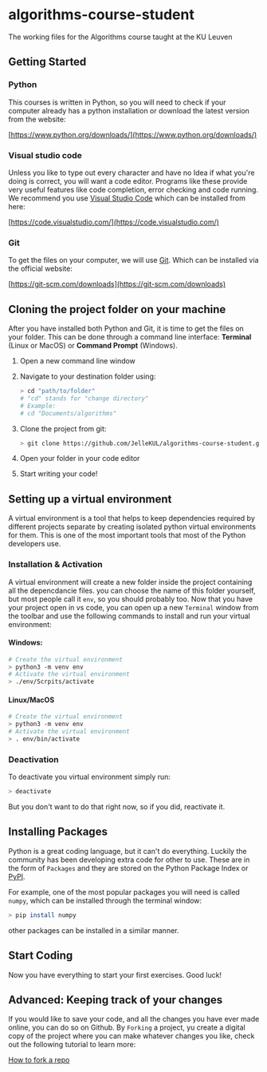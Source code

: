 # algorithms-course-student
The working files for the Algorithms course taught at the KU Leuven

## Getting Started

### Python

This courses is written in Python, so you will need to check if your computer already has a python installation or download the latest version from the website: 

[https://www.python.org/downloads/](https://www.python.org/downloads/)

### Visual studio code

Unless you like to type out every character and have no Idea if what you're doing is correct, you will want a code editor. Programs like these provide very useful features like code completion, error checking and code running. We recommend you use [Visual Studio Code](https://code.visualstudio.com/) which can be installed from here: 

[https://code.visualstudio.com/](https://code.visualstudio.com/)

### Git

To get the files on your computer, we will use [Git](https://en.wikipedia.org/wiki/Git). Which can be installed via the official website:

[https://git-scm.com/downloads](https://git-scm.com/downloads)


## Cloning the project folder on your machine

After you have installed both Python and Git, it is time to get the files on your folder. This can be done through a command line interface: **Terminal** (Linux or MacOS) or **Command Prompt** (Windows).

1. Open a  new command line window
2. Navigate to your destination folder using:

    ```bash
    > cd "path/to/folder"
    # "cd" stands for "change directory" 
    # Example: 
    # cd "Documents/algorithms"
    ```
3. Clone the project from git:

    ```bash
    > git clone https://github.com/JelleKUL/algorithms-course-student.git
    ```
4. Open your folder in your code editor
5. Start writing your code!

## Setting up a virtual environment

A virtual environment is a tool that helps to keep dependencies required by different projects separate by creating isolated python virtual environments for them. This is one of the most important tools that most of the Python developers use.

### Installation & Activation
A virtual environment will create a new folder inside the project containing all the depencdancie files. you can choose the name of this folder yourself, but most people call it `env`, so you should probably too. Now that you have your project open in vs code, you can open up a new `Terminal` window from the toolbar and use the following commands to install and run your virtual environment:

#### Windows:
``` bash
# Create the virtual environment
> python3 -m venv env
# Activate the virtual environment
> ./env/Scrpits/activate
```

#### Linux/MacOS
``` bash
# Create the virtual environment
> python3 -m venv env
# Activate the virtual environment
> . env/bin/activate
```
### Deactivation

To deactivate you virtual environment simply run:

``` bash
> deactivate
```

But you don't want to do that right now, so if you did, reactivate it.

## Installing Packages

Python is a great coding language, but it can't do everything. Luckily the community has been developing extra code for other to use. These are in the form of `Packages` and they are stored on the Python Package Index or [PyPI](https://pypi.org/).

For example, one of the most popular packages you will need is called `numpy`, which can be installed through the terminal window:

``` bash
> pip install numpy
``` 

other packages can be installed in a similar manner.


## Start Coding

Now you have everything to start your first exercises. Good luck!


## Advanced: Keeping track of your changes

If you would like to save your code, and all the changes you have ever made online, you can do so on Github.
By `Forking` a project, yu create a digital copy of the project where you can make whatever changes you like, check out the following tutorial to learn more:

[How to fork a repo](https://docs.github.com/en/get-started/quickstart/fork-a-repo)